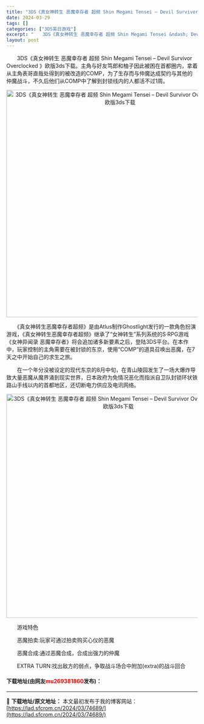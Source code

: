 ```yaml
---
title: "3DS《真女神转生 恶魔幸存者 超频 Shin Megami Tensei – Devil Survivor Overclocked 》欧版3ds下载"
date: 2024-03-29
tags: []
categories: ["3DS英日游戏"]
excerpt: "　　3DS《真女神转生 恶魔幸存者 超频 Shin Megami Tensei &ndash; Devil Survivor Overclocked 》欧版3ds下载。主角与好友笃郎和柚子因此被困在首都圈内，拿着从主角表哥直哉处得到的被改造的COMP，为了生存而与仲魔达成契约与其他的仲魔战斗，不久后&hellip;"
layout: post
---
```


 <p>　　3DS《真女神转生 恶魔幸存者 超频 Shin Megami Tensei &ndash; Devil Survivor Overclocked 》欧版3ds下载。主角与好友笃郎和柚子因此被困在首都圈内，拿着从主角表哥直哉处得到的被改造的COMP，为了生存而与仲魔达成契约与其他的仲魔战斗，不久后他们从COMP中了解到封锁线内的人都活不过1周。</p> <p align="center"><img align="" border="0" src="https://lad.sfcrom.cn/wp-content/uploads/2024/03/20240329_66062527920f5.png" width="599" alt="3DS《真女神转生 恶魔幸存者 超频 Shin Megami Tensei – Devil Survivor Overclocked 》欧版3ds下载" /></p> <p>　　《真女神转生恶魔幸存者超频》是由Atlus制作Ghostlight发行的一款角色扮演游戏，《真女神转生恶魔幸存者超频》继承了&ldquo;女神转生&rdquo;系列系统的S&middot;RPG游戏《女神异闻录 恶魔幸存者》将会追加诸多新要素之后，登陆3DS平台。在本作中，玩家控制的主角需要在被封锁的东京，使用&ldquo;COMP&rdquo;的道具召唤出恶魔，在7天之中开始自己的求生之旅。</p> <p>　　在一个年分没被设定的现代东京的8月中旬，在青山陵园发生了一场大爆炸导致大量恶魔从魔界涌到现实世界，日本政府为免情况恶化而指派自卫队封锁环状铁路山手线以内的首都地区，还切断电力供应及电讯网络。</p> <p align="center"><img align="" border="0" src="https://lad.sfcrom.cn/wp-content/uploads/2024/03/20240329_6606252911d4f.png" width="590" alt="3DS《真女神转生 恶魔幸存者 超频 Shin Megami Tensei – Devil Survivor Overclocked 》欧版3ds下载" /></p> <p>　　游戏特色</p> <p>　　恶魔拍卖:玩家可通过拍卖购买心仪的恶魔</p> <p>　　恶魔合成:通过恶魔合成，合成出强力的仲魔</p> <p>　　EXTRA TURN:找出敌方的弱点，争取战斗场合中附加(extra)的战斗回合</p> <p><h4>下载地址(由网友<font color="red">mu269381860</font>发布)：</h4></p> 

---
📖 **下载地址/原文地址：** 本文最初发布于我的博客网站：[https://lad.sfcrom.cn/2024/03/74689/](https://lad.sfcrom.cn/2024/03/74689/)
